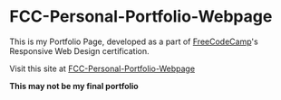 # FCC-Personal-Portfolio-Webpage

This is my Portfolio Page, developed as a part of [FreeCodeCamp](https://www.freecodecamp.org)'s Responsive Web Design certification.

Visit this site at [FCC-Personal-Portfolio-Webpage](https://tssanjai98.github.io/FCC-Personal-Portfolio-Webpage)

**This may not be my final portfolio**
